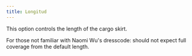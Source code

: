 ```yaml
---
title: Longitud
---
```


This option controls the length of the cargo skirt.

For those not familiar with Naomi Wu's dresscode: should not expect full coverage from the default length.
